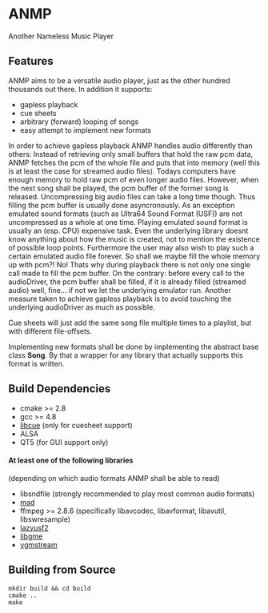 # ANMP
Another Nameless Music Player

## Features

ANMP aims to be a versatile audio player, just as the other hundred thousands out there. In addition it supports:

* gapless playback
* cue sheets
* arbitrary (forward) looping of songs
* easy attempt to implement new formats

In order to achieve gapless playback ANMP handles audio differently than others: Instead of retrieving only small buffers that hold the raw pcm data, ANMP fetches the pcm of the whole file and puts that into memory (well this is at least the case for streamed audio files). Todays computers have enough memory to hold raw pcm of even longer audio files. However, when the next song shall be played, the pcm buffer of the former song is released. Uncompressing big audio files can take a long time though. Thus filling the pcm buffer is usually done asyncronously. As an exception emulated sound formats (such as Ultra64 Sound Format (USF)) are not uncompressed as a whole at one time. Playing emulated sound format is usually an (esp. CPU) expensive task. Even the underlying library doesnt know anything about how the music is created, not to mention the existence of possible loop points. Furthermore the user may also wish to play such a certain emulated audio file forever. So shall we maybe fill the whole memory up with pcm?! No! Thats why during playback there is not only one single call made to fill the pcm buffer. On the contrary: before every call to the audioDriver, the pcm buffer shall be filled, if it is already filled (streamed audio) well, fine... if not we let the underlying emulator run.
Another measure taken to achieve gapless playback is to avoid touching the underlying audioDriver as much as possible.

Cue sheets will just add the same song file multiple times to a playlist, but with different file-offsets.

Implementing new formats shall be done by implementing the abstract base class **Song**. By that a wrapper for any library that actually supports this format is written.

## Build Dependencies

* cmake >= 2.8
* gcc >= 4.8
* [libcue](https://github.com/lipnitsk/libcue) (only for cuesheet support)
* ALSA
* QT5 (for GUI support only)

#### At least one of the following libraries
(depending on which audio formats ANMP shall be able to read)
* libsndfile (strongly recommended to play most common audio formats)
* [mad](https://sourceforge.net/projects/mad/files/libmad/)
* ffmpeg >= 2.8.6 (specifically libavcodec, libavformat, libavutil, libswresample)
* [lazyusf2](https://gitlab.kode54.net/kode54/lazyusf2)
* [libgme](https://github.com/kode54/Game_Music_Emu)
* [vgmstream](https://gitlab.kode54.net/kode54/vgmstream)

## Building from Source
```shell
mkdir build && cd build
cmake ..
make
```

